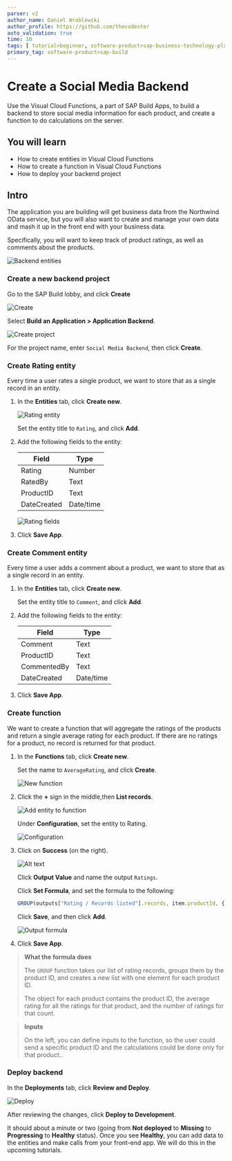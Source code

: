 ```yaml
---
parser: v2
author_name: Daniel Wroblewski
author_profile: https://github.com/thecodester
auto_validation: true
time: 10
tags: [ tutorial>beginner, software-product>sap-business-technology-platform,software-product>sap-build, software-product>sap-build-apps--enterprise-edition, software-product>sap-build-process-automation]
primary_tag: software-product>sap-build
---
```

 

# Create a Social Media Backend
<!-- description --> Use the Visual Cloud Functions, a part of SAP Build Apps, to build a backend to store social media information for each product, and create a function to do calculations on the server.

## You will learn
- How to create entities in Visual Cloud Functions
- How to create a function in Visual Cloud Functions
- How to deploy your backend project



## Intro
The application you are building will get business data from the Northwind OData service, but you will also want to create and manage your own data and mash it up in the front end with your business data.

Specifically, you will want to keep track of product ratings, as well as comments about the products.

![Backend entities](example-backend.png)



### Create a new backend project
Go to the SAP Build lobby, and click **Create**
   
![Create](new-project-create2.png)

Select **Build an Application > Application Backend**.

![Create project](new-project-create.png)

For the project name, enter `Social Media Backend`, then click **Create**.






### Create Rating entity
Every time a user rates a single product, we want to store that as a single record in an entity.

1. In the **Entities** tab, click **Create new**.

    ![Rating entity](entity-rating-new.png)

    Set the entity title to `Rating`, and click **Add**.

2. Add the following fields to the entity:

    | Field | Type |
    |-------|------|
    | Rating | Number |
    | RatedBy | Text |
    | ProductID | Text |
    | DateCreated | Date/time |

    ![Rating fields ](entity-rating-fields.png)

3. Click **Save App**.



 
### Create Comment entity
Every time a user adds a comment about a product, we want to store that as a single record in an entity.

1. In the **Entities** tab, click **Create new**.

    Set the entity title to `Comment`, and click **Add**.

2. Add the following fields to the entity:

    | Field | Type |
    |-------|------|
    | Comment | Text |
    | ProductID | Text |
    | CommentedBy | Text |
    | DateCreated | Date/time |

3. Click **Save App**.




### Create function
We want to create a function that will aggregate the ratings of the products and return a single average rating for each product. If there are no ratings for a product, no record is returned for that product.

1. In the **Functions** tab, click **Create new**.

    Set the name to `AverageRating`, and click **Create**.

    ![New function](function-new.png)

2. Click the **+** sign in the middle,then **List records**.

    ![Add entity to function](function-add-entity.png)
    
    Under **Configuration**, set the entity to Rating.

    ![Configuration](function-add-config.png)

3. Click on **Success** (on the right).
   
    ![Alt text](output-new.png)

    Click **Output Value** and name the output `Ratings`.

    Click **Set Formula**, and set the formula to the following:

    ```JavaScript
    GROUP(outputs["Rating / Records listed"].records, item.productId, {productID: key, avg: AVERAGE(PLUCK(items,"rating")), count: COUNT(items) } )
    ```

    Click **Save**, and then click **Add**.

    ![Output formula](output-add.png)

4. Click **Save App**.

>**What the formula does**
>
>The `GROUP` function takes our list of rating records, groups them by the product ID, and creates a new list with one element for each product ID.
>
>The object for each product contains the product ID, the average rating for all the ratings for that product, and the number of ratings for that count.
>


>**Inputs**
>
>On the left, you can define inputs to the function, so the user could send a specific product ID and the calculations could be done only for that product..
>

### Deploy backend
In the **Deployments** tab, click **Review and Deploy**.

![Deploy](deploy.png)

After reviewing the changes, click **Deploy to Development**.

It should about a minute or two (going from **Not deployed** to **Missing** to **Progressing** to **Healthy** status). Once you see **Healthy**, you can add data to the entities and make calls from your front-end app. We will do this in the upcoming tutorials.




